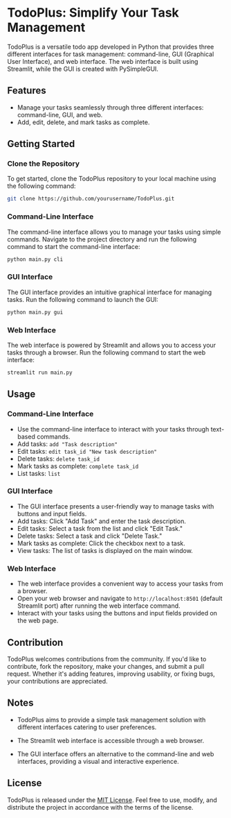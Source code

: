 # TodoPlus: Simplify Your Task Management

TodoPlus is a versatile todo app developed in Python that provides three different interfaces for task management: command-line, GUI (Graphical User Interface), and web interface. The web interface is built using Streamlit, while the GUI is created with PySimpleGUI.

## Features

- Manage your tasks seamlessly through three different interfaces: command-line, GUI, and web.
- Add, edit, delete, and mark tasks as complete.

## Getting Started

### Clone the Repository

To get started, clone the TodoPlus repository to your local machine using the following command:

```bash
git clone https://github.com/yourusername/TodoPlus.git
```

### Command-Line Interface

The command-line interface allows you to manage your tasks using simple commands. Navigate to the project directory and run the following command to start the command-line interface:

```bash
python main.py cli
```

### GUI Interface

The GUI interface provides an intuitive graphical interface for managing tasks. Run the following command to launch the GUI:

```bash
python main.py gui
```

### Web Interface

The web interface is powered by Streamlit and allows you to access your tasks through a browser. Run the following command to start the web interface:

```bash
streamlit run main.py
```

## Usage

### Command-Line Interface

- Use the command-line interface to interact with your tasks through text-based commands.
- Add tasks: `add "Task description"`
- Edit tasks: `edit task_id "New task description"`
- Delete tasks: `delete task_id`
- Mark tasks as complete: `complete task_id`
- List tasks: `list`

### GUI Interface

- The GUI interface presents a user-friendly way to manage tasks with buttons and input fields.
- Add tasks: Click "Add Task" and enter the task description.
- Edit tasks: Select a task from the list and click "Edit Task."
- Delete tasks: Select a task and click "Delete Task."
- Mark tasks as complete: Click the checkbox next to a task.
- View tasks: The list of tasks is displayed on the main window.

### Web Interface

- The web interface provides a convenient way to access your tasks from a browser.
- Open your web browser and navigate to `http://localhost:8501` (default Streamlit port) after running the web interface command.
- Interact with your tasks using the buttons and input fields provided on the web page.

## Contribution

TodoPlus welcomes contributions from the community. If you'd like to contribute, fork the repository, make your changes, and submit a pull request. Whether it's adding features, improving usability, or fixing bugs, your contributions are appreciated.

## Notes

- TodoPlus aims to provide a simple task management solution with different interfaces catering to user preferences.

- The Streamlit web interface is accessible through a web browser.

- The GUI interface offers an alternative to the command-line and web interfaces, providing a visual and interactive experience.

## License

TodoPlus is released under the [MIT License](LICENSE). Feel free to use, modify, and distribute the project in accordance with the terms of the license.

